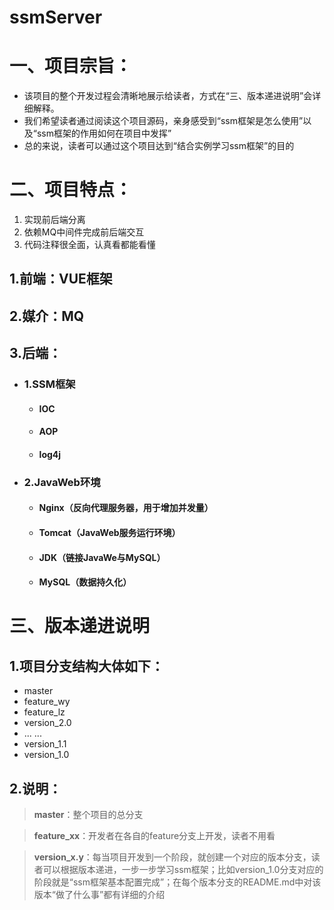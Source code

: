 # ssmServer
# 一、项目宗旨：
- 该项目的整个开发过程会清晰地展示给读者，方式在“三、版本递进说明”会详细解释。
- 我们希望读者通过阅读这个项目源码，亲身感受到“ssm框架是怎么使用”以及“ssm框架的作用如何在项目中发挥”
- 总的来说，读者可以通过这个项目达到“结合实例学习ssm框架”的目的

# 二、项目特点：
1. 实现前后端分离
2. 依赖MQ中间件完成前后端交互
3. 代码注释很全面，认真看都能看懂

## 1.前端：VUE框架

## 2.媒介：MQ

## 3.后端：
- ### 1.SSM框架
    - #### IOC
    - #### AOP
    - #### log4j
- ### 2.JavaWeb环境
    - #### Nginx（反向代理服务器，用于增加并发量）
    - #### Tomcat（JavaWeb服务运行环境）
    - #### JDK（链接JavaWe与MySQL）
    - #### MySQL（数据持久化）

# 三、版本递进说明
## 1.项目分支结构大体如下：
- master
- feature_wy
- feature_lz
- version_2.0
- ... ...
- version_1.1
- version_1.0

## 2.说明：
> **master**：整个项目的总分支

> **feature_xx**：开发者在各自的feature分支上开发，读者不用看

> **version_x.y**：每当项目开发到一个阶段，就创建一个对应的版本分支，读者可以根据版本递进，一步一步学习ssm框架；比如version_1.0分支对应的阶段就是“ssm框架基本配置完成”；在每个版本分支的README.md中对该版本“做了什么事”都有详细的介绍